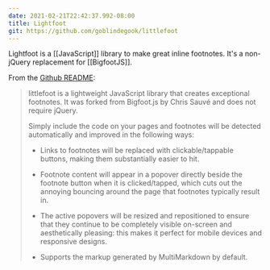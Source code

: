```yaml
---
date: 2021-02-21T22:42:37.992-08:00
title: Lightfoot
git: https://github.com/goblindegook/littlefoot
---
```

Lightfoot is a [[JavaScript]] library to make great inline footnotes. It's a non-jQuery replacement for [[BigfootJS]].

From the [Github README](https://github.com/goblindegook/littlefoot):
>littlefoot is a lightweight JavaScript library that creates exceptional footnotes. It was forked from Bigfoot.js by Chris Sauvé and does not require jQuery.
>
>Simply include the code on your pages and footnotes will be detected automatically and improved in the following ways:
>
>* Links to footnotes will be replaced with clickable/tappable buttons, making them substantially easier to hit.
>
>* Footnote content will appear in a popover directly beside the footnote button when it is clicked/tapped, which cuts out the annoying bouncing around the page that footnotes typically result in.
>
>* The active popovers will be resized and repositioned to ensure that they continue to be completely visible on-screen and aesthetically pleasing: this makes it perfect for mobile devices and responsive designs.
>
>* Supports the markup generated by MultiMarkdown by default.


